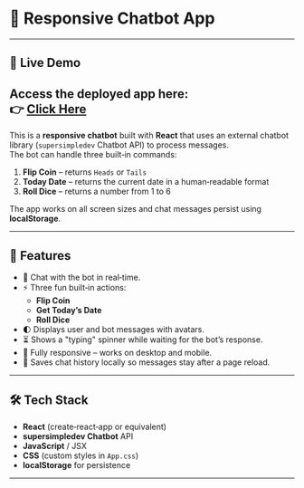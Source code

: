 # 🤖 Responsive Chatbot App
---
## 🚀 Live Demo

Access the deployed app here:<br>
👉 [Click Here](https://suhailchatbox.netlify.app/)
---

This is a **responsive chatbot** built with **React** that uses an external chatbot library (`supersimpledev` Chatbot API) to process messages.  
The bot can handle three built‑in commands:

1. **Flip Coin** – returns `Heads` or `Tails`
2. **Today Date** – returns the current date in a human‑readable format
3. **Roll Dice** – returns a number from 1 to 6

The app works on all screen sizes and chat messages persist using **localStorage**.

---

## 📸 Features

- 💬 Chat with the bot in real‑time.
- ⚡ Three fun built‑in actions:
  - **Flip Coin**
  - **Get Today’s Date**
  - **Roll Dice**
- 🌓 Displays user and bot messages with avatars.
- ⏳ Shows a "typing" spinner while waiting for the bot’s response.
- 📱 Fully responsive – works on desktop and mobile.
- 💾 Saves chat history locally so messages stay after a page reload.

---

## 🛠️ Tech Stack

- **React** (create‑react‑app or equivalent)
- **supersimpledev Chatbot** API
- **JavaScript** / JSX
- **CSS** (custom styles in `App.css`)
- **localStorage** for persistence

---


